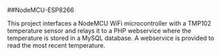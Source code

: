 ##NodeMCU-ESP8266

This project interfaces a NodeMCU WiFi microcontroller with a TMP102 temperature sensor and relays it to a PHP webservice where the temperature is stored in a MySQL database. A webservice is provided to read the most recent temperature.

